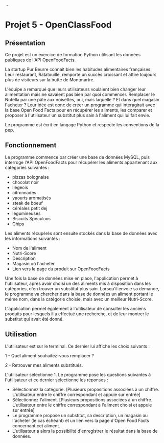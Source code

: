 ﻿﻿﻿﻿﻿﻿﻿﻿- ﻿﻿﻿﻿﻿﻿# Projet 5 - OpenClassFood## PrésentationCe projet est un exercice de formation Python utilisant les données publiques de l'API OpenFoodFacts.La startup Pur Beurre connait bien les habitudes alimentaires françaises. Leur restaurant, Ratatouille, remporte un succès croissant et attire toujours plus de visiteurs sur la butte de Montmartre.L'équipe a remarqué que leurs utilisateurs voulaient bien changer leur alimentation mais ne savaient pas bien par quoi commencer. Remplacer le Nutella par une pâte aux noisettes, oui, mais laquelle ? Et dans quel magasin l'acheter ? Leur idée est donc de créer un programme qui interagirait avec la base Open Food Facts pour en récupérer les aliments, les comparer et proposer à l'utilisateur un substitut plus sain à l'aliment qui lui fait envie.Le programme est écrit en langage Python et respecte les conventions de la pep.## FonctionnementLe programme commence par créer une base de données MySQL, puis interroge l'API OpenFoodFacts pour récupérer les aliments appartenant aux catégories suivantes : - pizzas bolognaise- chocolat noir - liégeois - citronnades - yaourts aromatisés - steak de boeuf - céréales petit dej - légumineuses - Biscuits Spéculoos - Chips Les aliments récupérés sont ensuite stockés dans la base de données avec les informations suivantes : - Nom de l'aliment- Nutri-Score- Description- Magasin où l'acheter- Lien vers la page du produit sur OpenFoodFactsUne fois la base de données mise en place, l'application permet à l'utilisateur, après avoir choisi un des aliments mis à disposition dans les catégories, d'en trouver un substitut plus sain. Lorsqu'il envoie sa demande, le programme va chercher dans la base de données un aliment portant le même nom, dans la catégorie choisie, mais avec un meilleur Nutri-Score.L'application permet également à l'utilisateur de consulter les anciens produits pour lesquels il a effectué une recherche, et de leur montrer le substitut qui avait été donné.## UtilisationL'utilisateur est sur le terminal. Ce dernier lui affiche les choix suivants :1 - Quel aliment souhaitez-vous remplacer ?2 - Retrouver mes aliments substitués.L'utilisateur sélectionne 1. Le programme pose les questions suivantes à l'utilisateur et ce dernier sélectionne les réponses :- Sélectionnez la catégorie. [Plusieurs propositions associées à un chiffre. L'utilisateur entre le chiffre correspondant et appuie sur entrée]- Sélectionnez l'aliment. [Plusieurs propositions associées à un chiffre. L'utilisateur entre le chiffre correspondant à l'aliment choisi et appuie sur entrée]- Le programme propose un substitut, sa description, un magasin ou l'acheter (le cas échéant) et un lien vers la page d'Open Food Facts concernant cet aliment.- L'utilisateur a alors la possibilité d'enregistrer le résultat dans la base de données.